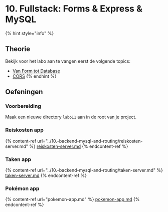 # 10. Fullstack: Forms & Express & MySQL

{% hint style="info" %}
## Theorie

Bekijk voor het labo aan te vangen eerst de volgende topics:

* [Van Form tot Database](../../cursus/fullstack/van-form-tot-database.md)
* [CORS](../../cursus/fullstack/cors.md)
{% endhint %}

## Oefeningen

### Voorbereiding

Maak een nieuwe directory `labo11` aan in de root van je project.

### Reiskosten app

{% content-ref url="../10.-backend-mysql-and-routing/reiskosten-server.md" %}
[reiskosten-server.md](../10.-backend-mysql-and-routing/reiskosten-server.md)
{% endcontent-ref %}

### Taken app

{% content-ref url="../10.-backend-mysql-and-routing/taken-server.md" %}
[taken-server.md](../10.-backend-mysql-and-routing/taken-server.md)
{% endcontent-ref %}

### Pokémon app

{% content-ref url="pokemon-app.md" %}
[pokemon-app.md](pokemon-app.md)
{% endcontent-ref %}
